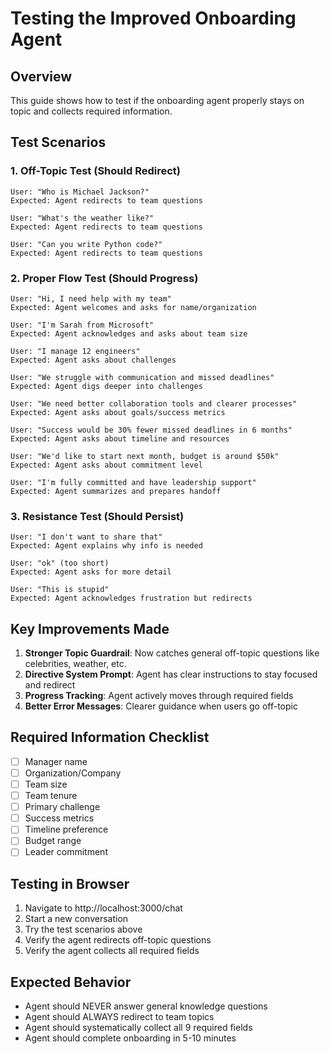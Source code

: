 # Testing the Improved Onboarding Agent

## Overview
This guide shows how to test if the onboarding agent properly stays on topic and collects required information.

## Test Scenarios

### 1. Off-Topic Test (Should Redirect)
```
User: "Who is Michael Jackson?"
Expected: Agent redirects to team questions

User: "What's the weather like?"
Expected: Agent redirects to team questions

User: "Can you write Python code?"
Expected: Agent redirects to team questions
```

### 2. Proper Flow Test (Should Progress)
```
User: "Hi, I need help with my team"
Expected: Agent welcomes and asks for name/organization

User: "I'm Sarah from Microsoft"
Expected: Agent acknowledges and asks about team size

User: "I manage 12 engineers"
Expected: Agent asks about challenges

User: "We struggle with communication and missed deadlines"
Expected: Agent digs deeper into challenges

User: "We need better collaboration tools and clearer processes"
Expected: Agent asks about goals/success metrics

User: "Success would be 30% fewer missed deadlines in 6 months"
Expected: Agent asks about timeline and resources

User: "We'd like to start next month, budget is around $50k"
Expected: Agent asks about commitment level

User: "I'm fully committed and have leadership support"
Expected: Agent summarizes and prepares handoff
```

### 3. Resistance Test (Should Persist)
```
User: "I don't want to share that"
Expected: Agent explains why info is needed

User: "ok" (too short)
Expected: Agent asks for more detail

User: "This is stupid"
Expected: Agent acknowledges frustration but redirects
```

## Key Improvements Made

1. **Stronger Topic Guardrail**: Now catches general off-topic questions like celebrities, weather, etc.
2. **Directive System Prompt**: Agent has clear instructions to stay focused and redirect
3. **Progress Tracking**: Agent actively moves through required fields
4. **Better Error Messages**: Clearer guidance when users go off-topic

## Required Information Checklist
- [ ] Manager name
- [ ] Organization/Company  
- [ ] Team size
- [ ] Team tenure
- [ ] Primary challenge
- [ ] Success metrics
- [ ] Timeline preference
- [ ] Budget range
- [ ] Leader commitment

## Testing in Browser
1. Navigate to http://localhost:3000/chat
2. Start a new conversation
3. Try the test scenarios above
4. Verify the agent redirects off-topic questions
5. Verify the agent collects all required fields

## Expected Behavior
- Agent should NEVER answer general knowledge questions
- Agent should ALWAYS redirect to team topics
- Agent should systematically collect all 9 required fields
- Agent should complete onboarding in 5-10 minutes